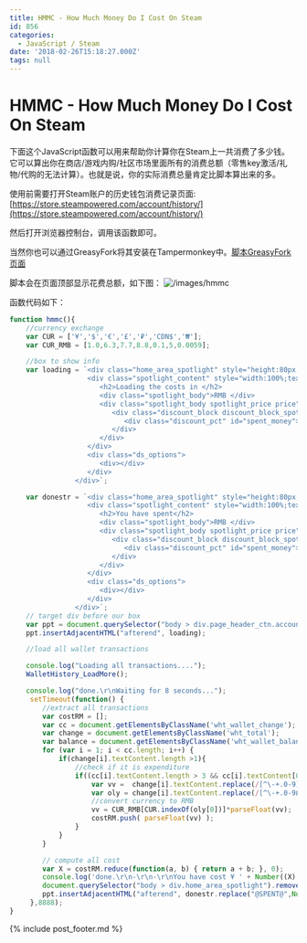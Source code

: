 ```yaml
---
title: HMMC - How Much Money Do I Cost On Steam
id: 856
categories:
  - JavaScript / Steam
date: '2018-02-26T15:18:27.000Z'
tags: null
---
```


# HMMC - How Much Money Do I Cost On Steam

下面这个JavaScript函数可以用来帮助你计算你在Steam上一共消费了多少钱。它可以算出你在商店/游戏内购/社区市场里面所有的消费总额（零售key激活/礼物/代购的无法计算）。也就是说，你的实际消费总量肯定比脚本算出来的多。

使用前需要打开Steam账户的历史钱包消费记录页面:[https://store.steampowered.com/account/history/](https://store.steampowered.com/account/history/)

然后打开浏览器控制台，调用该函数即可。

当然你也可以通过GreasyFork将其安装在Tampermonkey中。[脚本GreasyFork页面](https://greasyfork.org/en/scripts/38914-hmmc-how-much-money-do-i-cost-on-steam)

脚本会在页面顶部显示花费总额，如下图： ![/images/hmmc](https://raw.githubusercontent.com/ankanch/kanch.blog/master/images/hmmc.PNG)

函数代码如下：

```javascript
function hmmc(){
    //currency exchange
    var CUR = ['¥','$','€','£','₽','CDN$','₩'];
    var CUR_RMB = [1.0,6.3,7.7,8.8,0.1,5,0.0059];

    //box to show info
    var loading = `<div class="home_area_spotlight" style="height:80px;width:100%;display:inline-block;">
                   <div class="spotlight_content" style="width:100%;text-align:center;">
                      <h2>Loading the costs in </h2>
                      <div class="spotlight_body">RMB </div>
                      <div class="spotlight_body spotlight_price price">
                         <div class="discount_block discount_block_spotlight discount_block_large">
                            <div class="discount_pct" id="spent_money">wait few seconds...</div>
                         </div>
                      </div>
                   </div>
                   <div class="ds_options">
                      <div></div>
                   </div>
                </div>`;

    var donestr = `<div class="home_area_spotlight" style="height:80px;width:100%;display:inline-block;">
                   <div class="spotlight_content" style="width:100%;text-align:center;">
                      <h2>You have spent</h2>
                      <div class="spotlight_body">RMB </div>
                      <div class="spotlight_body spotlight_price price">
                         <div class="discount_block discount_block_spotlight discount_block_large">
                            <div class="discount_pct" id="spent_money">@SPENT@</div>
                         </div>
                      </div>
                   </div>
                   <div class="ds_options">
                      <div></div>
                   </div>
                </div>`;
    // target div before our box
    var ppt = document.querySelector("body > div.page_header_ctn.account_management");
    ppt.insertAdjacentHTML("afterend", loading);

    //load all wallet transactions

    console.log("Loading all transactions...."); 
    WalletHistory_LoadMore();

    console.log("done.\r\nWaiting for 8 seconds..."); 
     setTimeout(function() {
        //extract all transactions
        var costRM = [];
        var cc = document.getElementsByClassName('wht_wallet_change');
        var change = document.getElementsByClassName('wht_total');
        var balance = document.getElementsByClassName('wht_wallet_balance');
        for (var i = 1; i < cc.length; i++) {
            if(change[i].textContent.length >1){
                //check if it is expenditure
                if((cc[i].textContent.length > 3 && cc[i].textContent[0]=='-') || (cc[i].textContent.length < 2 && balance[i].textContent.length < 2)){
                    var vv =  change[i].textContent.replace(/[^\-+.0-9]/g,'');
                    var oly = change[i].textContent.replace(/[^\-+.0-9฿₵¢₡B₫€ƒ₲Kč₭£₤₥₦₱₨₽$₮₩¥₴₪֏¥]/g,'');
                    //convert currency to RMB 
                    vv = CUR_RMB[CUR.indexOf(oly[0])]*parseFloat(vv);
                    costRM.push( parseFloat(vv) );
                }
            }
        }

        // compute all cost
        var X = costRM.reduce(function(a, b) { return a + b; }, 0);
        console.log('done.\r\n-\r\n-\r\nYou have cost ¥ ' + Number((X).toFixed(2)) + ' RMB on Steam so far.\r\n-\r\n-\r\n');
        document.querySelector("body > div.home_area_spotlight").remove();
        ppt.insertAdjacentHTML("afterend", donestr.replace("@SPENT@",Number((X).toFixed(2))));
     },8888);
}
```



{% include post_footer.md %}